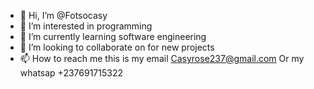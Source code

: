 - 👋 Hi, I’m @Fotsocasy
- 👀 I’m interested in programming 
- 🌱 I’m currently learning software engineering 
- 💞️ I’m looking to collaborate on for new projects
- 📫 How to reach me this is my email Casyrose237@gmail.com
Or my whatsap +237691715322

<!---
Fotsocasy/Fotsocasy is a ✨ special ✨ repository because its `README.md` (this file) appears on your GitHub profile.
You can click the Preview link to take a look at your changes.
--->
